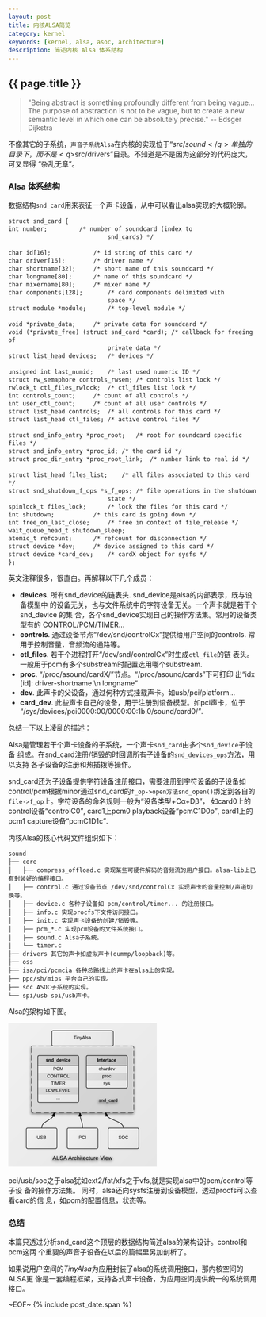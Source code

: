 ```yaml
---
layout: post
title: 内核ALSA简览
category: kernel
keywords: [kernel, alsa, asoc, architecture]
description: 简述内核 Alsa 体系结构
---
```


## {{ page.title }}

> "Being abstract is something profoundly different from being vague… The
> purpose of abstraction is not to be vague, but to create a new semantic
> level in which one can be absolutely precise." -- Edsger Dijkstra

不像其它的子系统，`声音子系统Alsa`在内核的实现位于<q>$src/sound</q>单独的目录
下，而不是<q>$src/drivers</q>目录。不知道是不是因为这部分的代码庞大，可又显得
“杂乱无章”。

### Alsa 体系结构

数据结构`snd_card`用来表征一个声卡设备，从中可以看出alsa实现的大概轮廓。

    struct snd_card {
	int number;			/* number of soundcard (index to
								snd_cards) */

	char id[16];			/* id string of this card */
	char driver[16];		/* driver name */
	char shortname[32];		/* short name of this soundcard */
	char longname[80];		/* name of this soundcard */
	char mixername[80];		/* mixer name */
	char components[128];		/* card components delimited with
								space */
	struct module *module;		/* top-level module */

	void *private_data;		/* private data for soundcard */
	void (*private_free) (struct snd_card *card); /* callback for freeing of
								private data */
	struct list_head devices;	/* devices */

	unsigned int last_numid;	/* last used numeric ID */
	struct rw_semaphore controls_rwsem;	/* controls list lock */
	rwlock_t ctl_files_rwlock;	/* ctl_files list lock */
	int controls_count;		/* count of all controls */
	int user_ctl_count;		/* count of all user controls */
	struct list_head controls;	/* all controls for this card */
	struct list_head ctl_files;	/* active control files */

	struct snd_info_entry *proc_root;	/* root for soundcard specific files */
	struct snd_info_entry *proc_id;	/* the card id */
	struct proc_dir_entry *proc_root_link;	/* number link to real id */

	struct list_head files_list;	/* all files associated to this card */
	struct snd_shutdown_f_ops *s_f_ops; /* file operations in the shutdown
								state */
	spinlock_t files_lock;		/* lock the files for this card */
	int shutdown;			/* this card is going down */
	int free_on_last_close;		/* free in context of file_release */
	wait_queue_head_t shutdown_sleep;
	atomic_t refcount;		/* refcount for disconnection */
	struct device *dev;		/* device assigned to this card */
	struct device *card_dev;	/* cardX object for sysfs */
	};

英文注释很多，很直白。再解释以下几个成员：

- **devices**. 所有snd_device的链表头. snd_device是alsa的内部表示，既与设备模型中
  的设备无关，也与文件系统中的字符设备无关。一个声卡就是若干个snd_device 的集
  合，各个snd_device实现自己的操作方法集。常用的设备类型有的 CONTROL/PCM/TIMER...
- **controls**. 通过设备节点<q>/dev/snd/controlCx</q>提供给用户空间的controls. 常
  用于控制音量，音频流的通路等。
- **ctl_files**. 若干个进程打开<q>/dev/snd/controlCx</q>时生成`ctl_file`的链
  表头。一般用于pcm有多个substream时配置选用哪个substream.
- **proc**. <q>/proc/asound/cardX/</q>节点。<q>/proc/asound/cards</q>下可打印
    出<q>idx [id]: driver-shortname \n longname</q>
- **dev**. 此声卡的父设备，通过何种方式挂载声卡。如usb/pci/platform...
- **card_dev**. 此些声卡自己的设备，用于注册到设备模型。如pci声卡，位于
    <q>/sys/devices/pci0000:00/0000:00:1b.0/sound/card0/</q>.

总结一下以上凌乱的描述：

Alsa是管理若干个声卡设备的子系统，一个声卡`snd_card`由多个`snd_device`子设备
组成。在snd_card注册/销毁的时回调所有子设备的`snd_devices_ops`方法，用以支持
各子设备的注册和热插拨等操作。

snd_card还为子设备提供字符设备注册接口，需要注册到字符设备的子设备如
control/pcm根据minor通过snd_card的`f_op->open方法snd_open()`绑定到各自的
`file->f_op`上。字符设备的命名规则一般为<q>设备类型+Cα+Dβ</q>，
如card0上的control设备<q>controlC0</q>,
card1上pcm0 playback设备<q>pcmC1D0p</q>,
card1上的pcm1 capture设备<q>pcmC1D1c</q>.

内核Alsa的核心代码文件组织如下：

    sound
    ├── core
    │   ├── compress_offload.c 实现某些可硬件解码的音频流的用户接口。alsa-lib上已有封装好的编程接口。
    │   ├── control.c 通过设备节点 /dev/snd/controlCx 实现声卡的音量控制/声道切换等。
    │   ├── device.c 各种子设备如 pcm/control/timer... 的注册接口。
    │   ├── info.c 实现procfs下文件访问接口。
    │   ├── init.c 实现声卡设备的创建/销毁等。
    │   ├── pcm_*.c 实现pcm设备的文件系统接口。
    │   ├── sound.c Alsa子系统。
    │   └── timer.c
    ├── drivers 其它的声卡如虚拟声卡(dummp/loopback)等。
    ├── oss
    ├── isa/pci/pcmcia 各种总路线上的声卡在alsa上的实现。
    ├── ppc/sh/mips 平台自己的实现。
    ├── soc ASOC子系统的实现。
    └── spi/usb spi/usb声卡。

Alsa的架构如下图。

[ ![alsa][alsa_t_image] ][alsa_image]

[alsa_t_image]: /images/thumbnails/alsa_t.png "alsa subsystem"
[alsa_image]: /images/alsa.png "alsa subsystem"


pci/usb/soc之于alsa犹如ext2/fat/xfs之于vfs,就是实现alsa中的pcm/control等子设
备的操作方法集。
同时，alsa还向sysfs注册到设备模型，透过procfs可以查看card的信
息，如pcm的配置信息，状态等。

### 总结

本篇只透过分析snd_card这个顶层的数据结构简述alsa的架构设计。control和pcm这两
个重要的声音子设备在以后的篇幅里另加剖析了。

如果说用户空间的*TinyAlsa*为应用封装了alsa的系统调用接口，那内核空间的ALSA更
像是一套编程框架，支持各式声卡设备，为应用空间提供统一的系统调用接口。

~EOF~ {% include post_date.span %}
